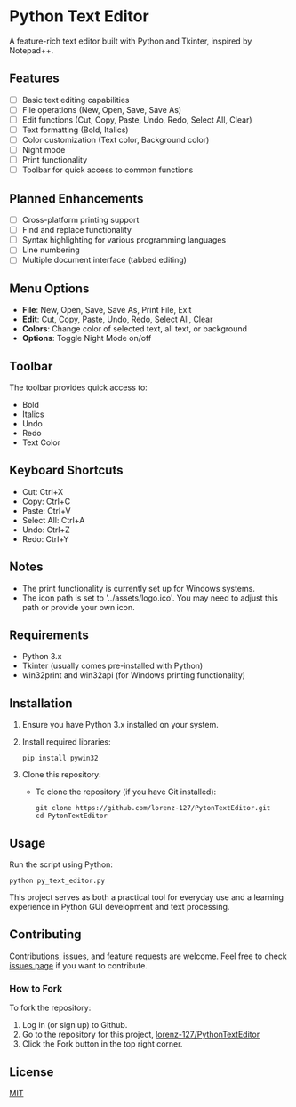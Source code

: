 # Python Text Editor

A feature-rich text editor built with Python and Tkinter, inspired by Notepad++.

## Features

- [ ] Basic text editing capabilities
- [ ] File operations (New, Open, Save, Save As)
- [ ] Edit functions (Cut, Copy, Paste, Undo, Redo, Select All, Clear)
- [ ] Text formatting (Bold, Italics)
- [ ] Color customization (Text color, Background color)
- [ ] Night mode
- [ ] Print functionality
- [ ] Toolbar for quick access to common functions

## Planned Enhancements

- [ ] Cross-platform printing support
- [ ] Find and replace functionality
- [ ] Syntax highlighting for various programming languages
- [ ] Line numbering
- [ ] Multiple document interface (tabbed editing)

## Menu Options

- **File**: New, Open, Save, Save As, Print File, Exit
- **Edit**: Cut, Copy, Paste, Undo, Redo, Select All, Clear
- **Colors**: Change color of selected text, all text, or background
- **Options**: Toggle Night Mode on/off

## Toolbar

The toolbar provides quick access to:
- Bold
- Italics
- Undo
- Redo
- Text Color

## Keyboard Shortcuts

- Cut: Ctrl+X
- Copy: Ctrl+C
- Paste: Ctrl+V
- Select All: Ctrl+A
- Undo: Ctrl+Z
- Redo: Ctrl+Y

## Notes

- The print functionality is currently set up for Windows systems.
- The icon path is set to '../assets/logo.ico'. You may need to adjust this path or provide your own icon.

## Requirements

- Python 3.x
- Tkinter (usually comes pre-installed with Python)
- win32print and win32api (for Windows printing functionality)

## Installation

1. Ensure you have Python 3.x installed on your system.
2. Install required libraries:
   ```
   pip install pywin32
   ```
3. Clone this repository:

   - To clone the repository (if you have Git installed):
     ```
     git clone https://github.com/lorenz-127/PytonTextEditor.git
     cd PytonTextEditor
     ```

## Usage

Run the script using Python:

```
python py_text_editor.py
```
This project serves as both a practical tool for everyday use and a learning experience in Python GUI development and text processing.

## Contributing

Contributions, issues, and feature requests are welcome. Feel free to check [issues page](https://github.com/Lorenz-127/PythonTextEditor/issues) if you want to contribute.

### How to Fork

To fork the repository:

1. Log in (or sign up) to Github.
2. Go to the repository for this project, [lorenz-127/PythonTextEditor](https://github.com/Lorenz-127/PythonTextEditor)
3. Click the Fork button in the top right corner.

## License

[MIT](https://github.com/Lorenz-127/PythonTextEditor/blob/main/LICENSE)
